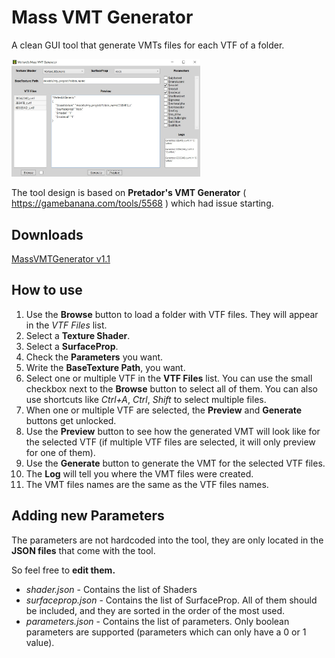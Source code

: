# Mass VMT Generator

A clean GUI tool that generate VMTs files for each VTF of a folder.

<img src="Images/MainMenu.jpg" width="60%" />

The tool design is based on **Pretador's VMT Generator** ( https://gamebanana.com/tools/5568 ) which had issue starting.

## Downloads

[MassVMTGenerator v1.1](https://github.com/Moltard/MassVMTGenerator/releases/latest)

## How to use

1. Use the **Browse** button to load a folder with VTF files. They will appear in the *VTF Files* list.
2. Select a **Texture Shader**.
3. Select a **SurfaceProp**.
4. Check the **Parameters** you want.
5. Write the **BaseTexture Path**, you want.
6. Select one or multiple VTF in the **VTF Files** list. You can use the small checkbox next to the **Browse** button to select all of them. You can also use shortcuts like *Ctrl+A*, *Ctrl*, *Shift* to select multiple files.
7. When one or multiple VTF are selected, the **Preview** and **Generate** buttons get unlocked.
8. Use the **Preview** button to see how the generated VMT will look like for the selected VTF (if multiple VTF files are selected, it will only preview for one of them).
9. Use the **Generate** button to generate the VMT for the selected VTF files.
10. The **Log** will tell you where the VMT files were created.
11. The VMT files names are the same as the VTF files names.

## Adding new Parameters

The parameters are not hardcoded into the tool, they are only located in the **JSON files** that come with the tool. 

So feel free to **edit them.** 

- *shader.json* - Contains the list of Shaders
- *surfaceprop.json* - Contains the list of SurfaceProp. All of them should be included, and they are sorted in the order of the most used.
- *parameters.json* - Contains the list of parameters. Only boolean parameters are supported (parameters which can only have a 0 or 1 value).

